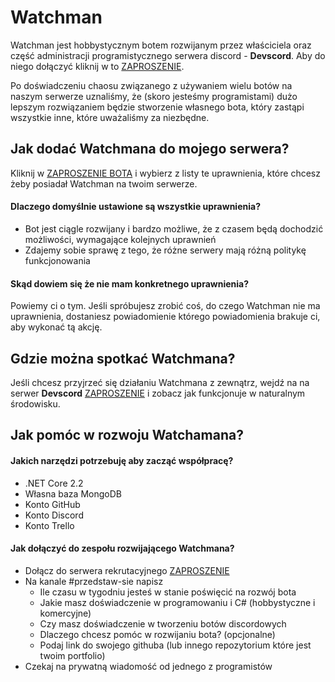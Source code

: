 # Watchman
Watchman jest hobbystycznym botem rozwijanym przez właściciela oraz część administracji programistycznego serwera discord - **Devscord**.
Aby do niego dołączyć kliknij w to  [ZAPROSZENIE](https://discord.gg/TZfg68D).

Po doświadczeniu chaosu związanego z używaniem wielu botów na naszym serwerze uznaliśmy, że (skoro jesteśmy programistami) dużo lepszym rozwiązaniem będzie stworzenie własnego bota, który zastąpi wszystkie inne, które uważaliśmy za niezbędne.

## Jak dodać Watchmana do mojego serwera?
Kliknij w [ZAPROSZENIE BOTA](https://discordapp.com/api/oauth2/authorize?client_id=636274997786312723&permissions=2147483127&scope=bot) i wybierz z listy te uprawnienia, które chcesz żeby posiadał Watchman na twoim serwerze.

#### Dlaczego domyślnie ustawione są wszystkie uprawnienia?
- Bot jest ciągle rozwijany i bardzo możliwe, że z czasem będą dochodzić możliwości, wymagające kolejnych uprawnień
- Zdajemy sobie sprawę z tego, że różne serwery mają różną politykę funkcjonowania

#### Skąd dowiem się że nie mam konkretnego uprawnienia?
Powiemy ci o tym. Jeśli spróbujesz zrobić coś, do czego Watchman nie ma uprawnienia, dostaniesz powiadomienie którego powiadomienia brakuje ci, aby wykonać tą akcję.

## Gdzie można spotkać Watchmana?
Jeśli chcesz przyjrzeć się działaniu Watchmana z zewnątrz, wejdź na na serwer **Devscord** [ZAPROSZENIE](https://discord.gg/TZfg68D) i zobacz jak funkcjonuje w naturalnym środowisku.

## Jak pomóc w rozwoju Watchamana?

#### Jakich narzędzi potrzebuję aby zacząć współpracę?
- .NET Core 2.2
- Własna baza MongoDB
- Konto GitHub
- Konto Discord
- Konto Trello

#### Jak dołączyć do zespołu rozwijającego Watchmana?
- Dołącz do serwera rekrutacyjnego [ZAPROSZENIE](https://discord.gg/9R3mUKd)
- Na kanale #przedstaw-sie napisz
     - Ile czasu w tygodniu jesteś w stanie poświęcić na rozwój bota
     - Jakie masz doświadczenie w programowaniu i C# (hobbystyczne i komercyjne)
     - Czy masz doświadczenie w tworzeniu botów discordowych
     - Dlaczego chcesz pomóc w rozwijaniu bota? (opcjonalne)
     - Podaj link do swojego githuba (lub innego repozytorium które jest twoim portfolio)
 - Czekaj na prywatną wiadomość od jednego z programistów
